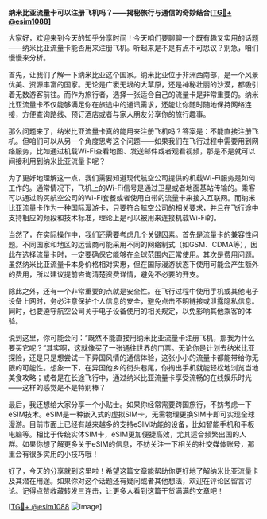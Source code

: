 **纳米比亚流量卡可以注册飞机吗？——揭秘旅行与通信的奇妙结合[[TG💪+ @esim1088](https://t.me/s/esim1088)]**

大家好，欢迎来到今天的知乎分享时间！今天咱们要聊聊一个既有趣又实用的话题——纳米比亚流量卡能否用来注册飞机。听起来是不是有点不可思议？别急，咱们慢慢来分析。

首先，让我们了解一下纳米比亚这个国家。纳米比亚位于非洲西南部，是一个风景优美、资源丰富的国家。无论是广袤无垠的大草原，还是神秘壮丽的沙漠，都吸引着无数游客前往。而作为旅行者，选择一张适合自己的流量卡是非常重要的。纳米比亚流量卡不仅能够满足你在旅途中的通讯需求，还能让你随时随地保持网络连接，方便查询路线、预订酒店或者与家人朋友分享你的旅行趣事。

那么问题来了，纳米比亚流量卡真的能用来注册飞机吗？答案是：不能直接注册飞机。但咱们可以从另一个角度思考这个问题——如果我们在飞行过程中需要用到网络服务，比如通过机载Wi-Fi查看地图、发送邮件或者观看视频，那是不是就可以间接利用到纳米比亚流量卡呢？

为了更好地理解这一点，我们需要知道现代航空公司提供的机载Wi-Fi服务是如何工作的。通常情况下，飞机上的Wi-Fi信号是通过卫星或者地面基站传输的。乘客可以通过购买航空公司的Wi-Fi套餐或者使用自带的流量卡来接入互联网。而纳米比亚流量卡作为一种国际漫游卡，只要符合航空公司的相关要求，并且在飞行途中支持相应的频段和技术标准，理论上是可以被用来连接机载Wi-Fi的。

当然了，在实际操作中，我们还需要考虑几个关键因素。首先是流量卡的兼容性问题。不同国家和地区的运营商可能采用不同的网络制式（如GSM、CDMA等），因此在选择流量卡时，一定要确保它能够在全球范围内正常使用。其次是费用问题。虽然纳米比亚流量卡本身价格相对实惠，但在国际漫游状态下使用可能会产生额外的费用，所以建议提前咨询清楚资费详情，避免不必要的开支。

除此之外，还有一个非常重要的点就是安全性。在飞行过程中使用手机或其他电子设备上网时，务必注意保护个人信息的安全，避免点击不明链接或泄露隐私信息。同时，也要遵守航空公司关于电子设备使用的相关规定，以免影响其他乘客的体验。

说到这里，你可能会问：“既然不能直接用纳米比亚流量卡注册飞机，那我为什么要买它呢？”其实啊，这就像买了一张通往世界的门票。无论你是计划去纳米比亚探险，还是只是想尝试一下异国风情的通信体验，这张小小的流量卡都能带给你无限的可能性。想象一下，在异国他乡的街头巷尾，你掏出手机就能轻松地浏览当地美食攻略；或者是在长途飞行中，通过纳米比亚流量卡享受流畅的在线娱乐时光——这样的感觉是不是特别棒？

最后，我还想给大家分享一个小贴士。如果你经常需要跨国旅行，不妨考虑一下eSIM技术。eSIM是一种嵌入式的虚拟SIM卡，无需物理更换SIM卡即可实现全球漫游。目前市面上已经有越来越多的支持eSIM功能的设备，比如智能手机和平板电脑等。相比于传统实体SIM卡，eSIM更加便捷高效，尤其适合频繁出国的人群。如果你想了解更多关于eSIM的信息，不妨关注一下相关的社交媒体账号，那里会有很多实用的小技巧哦！

好了，今天的分享就到这里啦！希望这篇文章能帮助你更好地了解纳米比亚流量卡及其潜在用途。如果你对这个话题还有疑问或者其他想法，欢迎在评论区留言讨论。记得点赞收藏转发三连击，让更多人看到这篇干货满满的文章吧！

[[TG💪+ @esim1088](https://t.me/s/esim1088) ![Image](https://i.postimg.cc/4NQfJmqS/Snipaste-2025-05-13-00-14-12.png)]